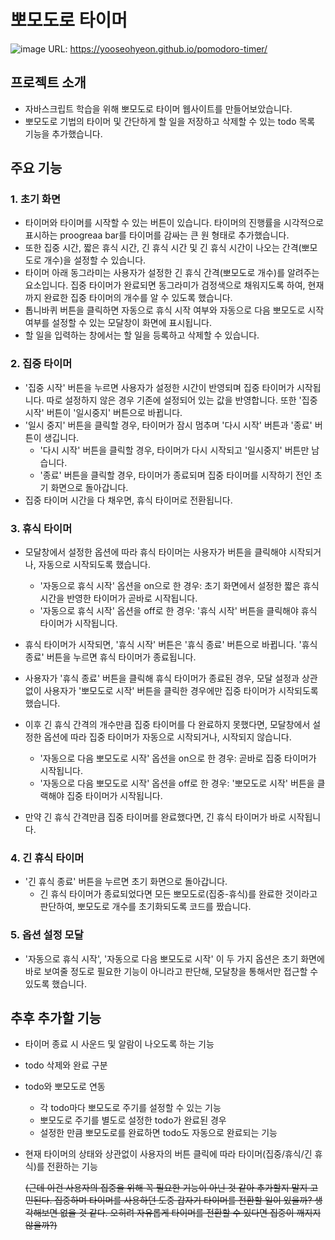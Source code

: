# 뽀모도로 타이머
![image](https://github.com/user-attachments/assets/84b35ba9-40b6-4292-857e-9ad41b71ea9e)
URL: <https://yooseohyeon.github.io/pomodoro-timer/>


## 프로젝트 소개
- 자바스크립트 학습을 위해 뽀모도로 타이머 웹사이트를 만들어보았습니다. 
- 뽀모도로 기법의 타이머 및 간단하게 할 일을 저장하고 삭제할 수 있는 todo 목록 기능을 추가했습니다.


## 주요 기능
### 1. 초기 화면
- 타이머와 타이머를 시작할 수 있는 버튼이 있습니다. 타이머의 진행률을 시각적으로 표시하는 proogreaa bar를 타이머를 감싸는 큰 원 형태로 추가했습니다.
- 또한 집중 시간, 짧은 휴식 시간, 긴 휴식 시간 및 긴 휴식 시간이 나오는 간격(뽀모도로 개수)을 설정할 수 있습니다.
- 타이머 아래 동그라미는 사용자가 설정한 긴 휴식 간격(뽀모도로 개수)를 알려주는 요소입니다. 집중 타이머가 완료되면 동그라미가 검정색으로 채워지도록 하여, 현재까지 완료한 집중 타이머의 개수를 알 수 있도록 했습니다.
- 톱니바퀴 버튼을 클릭하면 자동으로 휴식 시작 여부와 자동으로 다음 뽀모도로 시작 여부를 설정할 수 있는 모달창이 화면에 표시됩니다.
- 할 일을 입력하는 창에서는 할 일을 등록하고 삭제할 수 있습니다.
  
### 2. 집중 타이머 
- '집중 시작' 버튼을 누르면 사용자가 설정한 시간이 반영되며 집중 타이머가 시작됩니다. 따로 설정하지 않은 경우 기존에 설정되어 있는 값을 반영합니다. 또한 '집중 시작' 버튼이 '일시중지' 버튼으로 바뀝니다.
- '일시 중지' 버튼을 클릭할 경우, 타이머가 잠시 멈추며 '다시 시작' 버튼과 '종료' 버튼이 생깁니다.
  - '다시 시작' 버튼을 클릭할 경우, 타이머가 다시 시작되고 '일시중지' 버튼만 남습니다.
  - '종료' 버튼을 클릭할 경우, 타이머가 종료되며 집중 타이머를 시작하기 전인 초기 화면으로 돌아갑니다.
- 집중 타이머 시간을 다 채우면, 휴식 타이머로 전환됩니다.

### 3. 휴식 타이머
- 모달창에서 설정한 옵션에 따라 휴식 타이머는 사용자가 버튼을 클릭해야 시작되거나, 자동으로 시작되도록 했습니다.
  - '자동으로 휴식 시작' 옵션을 on으로 한 경우: 초기 화면에서 설정한 짧은 휴식 시간을 반영한 타이머가 곧바로 시작됩니다.
  - '자동으로 휴식 시작' 옵션을 off로 한 경우: '휴식 시작' 버튼을 클릭해야 휴식 타이머가 시작됩니다.
- 휴식 타이머가 시작되면, '휴식 시작' 버튼은 '휴식 종료' 버튼으로 바뀝니다. '휴식 종료' 버튼을 누르면 휴식 타이머가 종료됩니다.
- 사용자가 '휴식 종료' 버튼을 클릭해 휴식 타이머가 종료된 경우, 모달 설정과 상관 없이 사용자가 '뽀모도로 시작' 버튼을 클릭한 경우에만 집중 타이머가 시작되도록 했습니다.
  
- 이후 긴 휴식 간격의 개수만큼 집중 타이머를 다 완료하지 못했다면, 모달창에서 설정한 옵션에 따라 집중 타이머가 자동으로 시작되거나, 시작되지 않습니다.
  - '자동으로 다음 뽀모도로 시작' 옵션을 on으로 한 경우: 곧바로 집중 타이머가 시작됩니다.
  - '자동으로 다음 뽀모도로 시작' 옵션을 off로 한 경우: '뽀모도로 시작' 버튼을 클랙해야 집중 타이머가 시작됩니다.
- 만약 긴 휴식 간격만큼 집중 타이머를 완료했다면, 긴 휴식 타이머가 바로 시작됩니다.

### 4. 긴 휴식 타이머
- '긴 휴식 종료' 버튼을 누르면 초기 화면으로 돌아갑니다. 
  - 긴 휴식 타이머가 종료되었다면 모든 뽀모도로(집중-휴식)를 완료한 것이라고 판단하여, 뽀모도로 개수를 초기화되도록 코드를 짰습니다.

### 5. 옵션 설정 모달
- '자동으로 휴식 시작', '자동으로 다음 뽀모도로 시작' 이 두 가지 옵션은 초기 화면에 바로 보여줄 정도로 필요한 기능이 아니라고 판단해, 모달창을 통해서만 접근할 수 있도록 했습니다.



## 추후 추가할 기능
- 타이머 종료 시 사운드 및 알람이 나오도록 하는 기능
- todo 삭제와 완료 구분
- todo와 뽀모도로 연동
  - 각 todo마다 뽀모도로 주기를 설정할 수 있는 기능
  - 뽀모도로 주기를 별도로 설정한 todo가 완료된 경우
  - 설정한 만큼 뽀모도로를 완료하면 todo도 자동으로 완료되는 기능
- 현재 타이머의 상태와 상관없이 사용자의 버튼 클릭에 따라 타이머(집중/휴식/긴 휴식)를 전환하는 기능

  ~~(근데 이건 사용자의 집중을 위해 꼭 필요한 기능이 아닌 것 같아 추가할지 말지 고민된다. 집중하며 타이머를 사용하던 도중 갑자기 타이머를 전환할 일이 있을까? 생각해보면 없을 것 같다. 오히려 자유롭게 타이머를 전환할 수 있다면 집중이 깨지지 않을까?)~~

